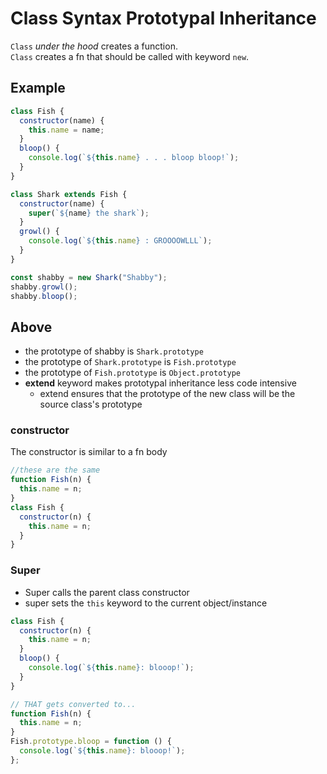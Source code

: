 # Class Syntax Prototypal Inheritance

`Class` _under the hood_ creates a function.  
`Class` creates a fn that should be called with keyword `new`.

## Example

```js
class Fish {
  constructor(name) {
    this.name = name;
  }
  bloop() {
    console.log(`${this.name} . . . bloop bloop!`);
  }
}

class Shark extends Fish {
  constructor(name) {
    super(`${name} the shark`);
  }
  growl() {
    console.log(`${this.name} : GROOOOWLLL`);
  }
}

const shabby = new Shark("Shabby");
shabby.growl();
shabby.bloop();
```

## Above

- the prototype of shabby is `Shark.prototype`
- the prototype of `Shark.prototype` is `Fish.prototype`
- the prototype of `Fish.prototype` is `Object.prototype`
- **extend** keyword makes prototypal inheritance less code intensive
  - extend ensures that the prototype of the new class will be the source class's prototype

### constructor

The constructor is similar to a fn body

```js
//these are the same
function Fish(n) {
  this.name = n;
}
class Fish {
  constructor(n) {
    this.name = n;
  }
}
```

### Super

- Super calls the parent class constructor
- super sets the `this` keyword to the current object/instance

```js
class Fish {
  constructor(n) {
    this.name = n;
  }
  bloop() {
    console.log(`${this.name}: blooop!`);
  }
}

// THAT gets converted to...
function Fish(n) {
  this.name = n;
}
Fish.prototype.bloop = function () {
  console.log(`${this.name}: blooop!`);
};
```
